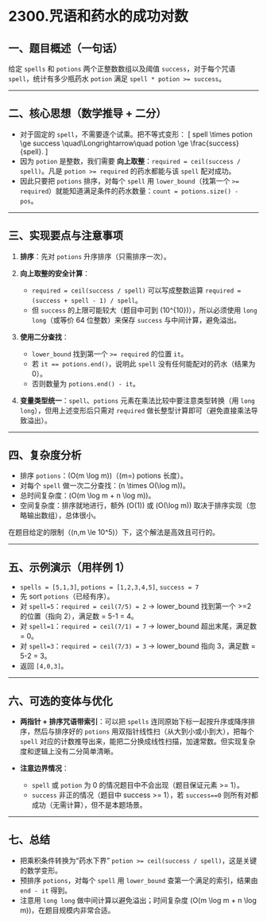 # 2300.咒语和药水的成功对数

## 一、题目概述（一句话）

给定 `spells` 和 `potions` 两个正整数数组以及阈值 `success`，对于每个咒语 `spell`，统计有多少瓶药水 `potion` 满足 `spell * potion >= success`。

---

## 二、核心思想（数学推导 + 二分）

* 对于固定的 `spell`，不需要逐个试乘。把不等式变形：
  [
  spell \times potion \ge success \quad\Longrightarrow\quad potion \ge \frac{success}{spell}.
  ]
* 因为 `potion` 是整数，我们需要 **向上取整**：`required = ceil(success / spell)`。凡是 `potion >= required` 的药水都能与该 `spell` 配对成功。
* 因此只要把 `potions` 排序，对每个 `spell` 用 `lower_bound`（找第一个 `>= required`）就能知道满足条件的药水数量：`count = potions.size() - pos`。

---

## 三、实现要点与注意事项

1. **排序**：先对 `potions` 升序排序（只需排序一次）。
2. **向上取整的安全计算**：

   * `required = ceil(success / spell)` 可以写成整数运算 `required = (success + spell - 1) / spell`。
   * 但 `success` 的上限可能较大（题目中可到 (10^{10})），所以必须使用 `long long`（或等价 64 位整数）来保存 `success` 与中间计算，避免溢出。
3. **使用二分查找**：

   * `lower_bound` 找到第一个 `>= required` 的位置 `it`。
   * 若 `it == potions.end()`，说明此 `spell` 没有任何能配对的药水（结果为 0）。
   * 否则数量为 `potions.end() - it`。
4. **变量类型统一**：`spell`、`potions` 元素在乘法比较中要注意类型转换（用 `long long`），但用上述变形后只需对 `required` 做长整型计算即可（避免直接乘法导致溢出）。

---

## 四、复杂度分析

* 排序 `potions`：(O(m \log m))（(m=) potions 长度）。
* 对每个 `spell` 做一次二分查找：(n \times O(\log m))。
* 总时间复杂度：(O(m \log m + n \log m))。
* 空间复杂度：排序就地进行，额外 (O(1)) 或 (O(\log m)) 取决于排序实现（忽略输出数组），总体很小。

在题目给定的限制（(n,m \le 10^5)）下，这个解法是高效且可行的。

---

## 五、示例演示（用样例 1）

* `spells = [5,1,3]`, `potions = [1,2,3,4,5]`, `success = 7`
* 先 sort `potions`（已经有序）。
* 对 `spell=5`：`required = ceil(7/5) = 2` → lower_bound 找到第一个 >=2 的位置（指向 2），满足数 = 5-1 = 4。
* 对 `spell=1`：`required = ceil(7/1) = 7` → lower_bound 超出末尾，满足数 = 0。
* 对 `spell=3`：`required = ceil(7/3) = 3` → lower_bound 指向 3，满足数 = 5-2 = 3。
* 返回 `[4,0,3]`。

---

## 六、可选的变体与优化

* **两指针 + 排序咒语带索引**：可以把 `spells` 连同原始下标一起按升序或降序排序，然后与排序好的 `potions` 用双指针线性扫（从大到小或小到大），把每个 `spell` 对应的计数推导出来，能把二分换成线性扫描，加速常数。但实现复杂度和逻辑上没有二分简单清晰。
* **注意边界情况**：

  * `spell` 或 `potion` 为 0 的情况题目中不会出现（题目保证元素 >= 1）。
  * `success` 非正的情况（题目中 success >= 1），若 `success==0` 则所有对都成功（无需计算），但不是本题场景。

---

## 七、总结

* 把乘积条件转换为“药水下界” `potion >= ceil(success / spell)`，这是关键的数学变形。
* 预排序 `potions`，对每个 `spell` 用 `lower_bound` 查第一个满足的索引，结果由 `end - it` 得到。
* 注意用 `long long` 做中间计算以避免溢出；时间复杂度 (O(m \log m + n \log m))，在题目规模内非常合适。

